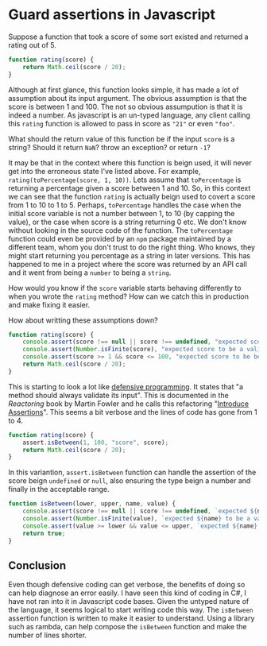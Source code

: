 # Guard assertions in Javascript

Suppose a function that took a score of some sort existed and returned a rating out of 5.

```javascript
function rating(score) {
	return Math.ceil(score / 20);
}
```

Although at first glance, this function looks simple, it has made a lot of assumption about its input argument. The obvious assumption is that the score is between 1 and 100.  The not so obvious assumpution is that it is indeed a number. As javascript is an un-typed language, any client calling this `rating` function is allowed to pass in score as `"21"` or even `"foo"`.

What should the return value of this function be if the input `score` is a string? Should it return `NaN`? throw an exception? or return `-1`? 

It may be that in the context where this function is beign used, it will never get into the erroneous state I've listed above. For example, `rating(toPercentage(score, 1, 10))`. Lets assume that `toPercentage` is returning a percentage given a score between 1 and 10. So, in this context we can see that the function `rating` is actually beign used to covert a score from 1 to 10 to 1 to 5. Perhaps, `toPercentage` handles the case when the initial score variable is not a number between 1, to 10 (by capping the value), or the case when score is a string returning 0 etc. We don't know without looking in the source code of the function. The `toPercentage` function could even be provided by an `npm` package maintained by a different team, whom you don't trust to do the right thing. Who knows, they might start returning you percentage as a string in later versions. This has happened to me in a project where the score was returned by an API call and it went from being a `number` to being a `string`.

How would you know if the `score` variable starts behaving differently to when you wrote the `rating` method? How can we catch this in production and make fixing it easier.

How about writting these assumptions down?

```javascript
function rating(score) {
	console.assert(score !== null || score !== undefined, "expected score to be not null or undefined");
	console.assert(Number.isFinite(score), "expected score to be a valid number");
	console.assert(score >= 1 && score <= 100, "expected score to be between 1 and 100");
	return Math.ceil(score / 20);
}
```

This is starting to look a lot like [defensive programming](https://en.wikipedia.org/wiki/Defensive_programming). It states that "a method should always validate its input". This is documented in the _Reactoring_ book by Martin Fowler and he calls this refactoring "[Introduce Assertions](https://refactoring.com/catalog/introduceAssertion.html)". This seems a bit verbose and the lines of code has gone from 1 to 4.

```javascript
function rating(score) {
	assert.isBetween(1, 100, "score", score);
	return Math.ceil(score / 20);
}
```

In this variantion, `assert.isBetween` function can handle the assertion of the score beign `undefined` or `null`, also ensuring the type beign a number and finally in the acceptable range. 

```javascript
function isBetween(lower, upper, name, value) {
	console.assert(score !== null || score !== undefined, `expected ${name} to be not null or undefined`);
	console.assert(Number.isFinite(value), `expected ${name} to be a valid number, but was ${value}.`);
	console.assert(value >= lower && value <= upper, `expected ${name} to be between ${lower} and ${upper}.`);
	return true;
}
```

## Conclusion
Even though defensive coding can get verbose, the benefits of doing so can help diagnose an error easily. I have seen this kind of coding in C#, I have not ran into it in Javascript code bases. Given the untyped nature of the language, it seems logical to start writing code this way. The `isBetween` assertion function is written to make it easier to understand. Using a library such as rambda, can help compose the `isBetween` function and make the number of lines shorter.
<!--stackedit_data:
eyJoaXN0b3J5IjpbMTkxODAyNDQ0NCwxMDczNTE4MjM5LC0xMz
M1OTUzOTA2LC0xMzgxMDYzMTY1LDEwNDU5OTQyNjIsLTE1MDI0
MDk5MzYsODQ3NzI1OSwtMjYzOTUzNDY5XX0=
-->